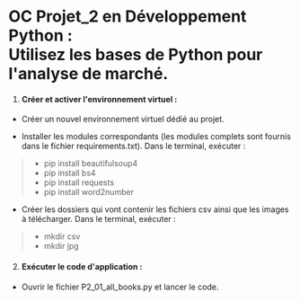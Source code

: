 # OC Projet_2 en Développement Python : <br> Utilisez les bases de Python pour l'analyse de marché.

1. #### Créer et activer l'environnement virtuel :

- Créer un nouvel environnement virtuel dédié au projet.

- Installer les modules correspondants (les modules complets sont fournis dans le fichier requirements.txt). Dans le terminal, exécuter :
>* pip install beautifulsoup4
>* pip install bs4
>* pip install requests
>* pip install word2number

- Créer les dossiers qui vont contenir les fichiers csv ainsi que les images à télécharger. Dans le terminal, exécuter :
>* mkdir csv
>* mkdir jpg

2. #### Exécuter le code d'application :

- Ouvrir le fichier P2_01_all_books.py et lancer le code.
